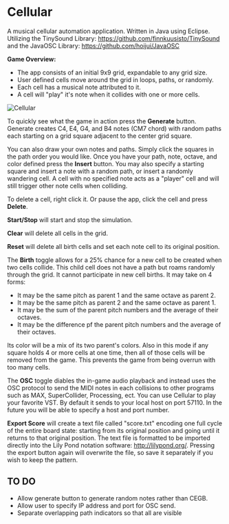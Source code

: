 # Cellular
A musical cellular automation application. Written in Java using Eclipse. Utilizing the TinySound Library: https://github.com/finnkuusisto/TinySound and the JavaOSC Library: https://github.com/hoijui/JavaOSC


**Game Overview:**
* The app consists of an initial 9x9 grid, expandable to any grid size.
* User defined cells move around the grid in loops, paths, or randomly.
* Each cell has a musical note attributed to it.
* A cell will "play" it's note when it collides with one or more cells.

![Cellular](http://i.imgur.com/VS5JhoT.png)

To quickly see what the game in action press the **Generate** button. Generate creates C4, E4, G4, and B4 notes (CM7 chord) with random paths each starting on a grid square adjacent to the center grid square.

You can also draw your own notes and paths. Simply click the squares in the path order you would like. Once you have your path, note, octave, and color defined press the **Insert** button. You may also specify a starting square and insert a note with a random path, or insert a randomly wandering cell. A cell with no specified note acts as a "player" cell and will still trigger other note cells when colliding.

To delete a cell, right click it. Or pause the app, click the cell and press **Delete**.

**Start/Stop** will start and stop the simulation.

**Clear** will delete all cells in the grid.

**Reset** will delete all birth cells and set each note cell to its original position.

The **Birth** toggle allows for a 25% chance for a new cell to be created when two cells collide. This child cell does not have a path but roams randomly through the grid. It cannot participate in new cell births. It may take on 4 forms:
* It may be the same pitch as parent 1 and the same octave as parent 2.
* It may be the same pitch as parent 2 and the same octave as parent 1.
* It may be the sum of the parent pitch numbers and the average of their octaves.
* It may be the difference pf the parent pitch numbers and the average of their octaves.

Its color will be a mix of its two parent's colors. Also in this mode if any square holds 4 or more cells at one time, then all of those cells will be removed from the game. This prevents the game from being overrun with too many cells.

The **OSC** toggle diables the in-game audio playback and instead uses the OSC protocol to send the MIDI notes in each collisions to other programs such as MAX, SuperCollider, Processing, ect. You can use Cellular to play your favorite VST. By default it sends to your local host on port 57110. In the future you will be able to specify a host and port number.

**Export Score** will create a text file called "score.txt" encoding one full cycle of the entire board state: starting from its original position and going until it returns to that original position. The text file is formatted to be imported directly into the Lily Pond notation software: http://lilypond.org/. Pressing the export button again will overwrite the file, so save it separately if you wish to keep the pattern.

## TO DO
* Allow generate button to generate random notes rather than CEGB.
* Allow user to specify IP address and port for OSC send.
* Separate overlapping path indicators so that all are visible

